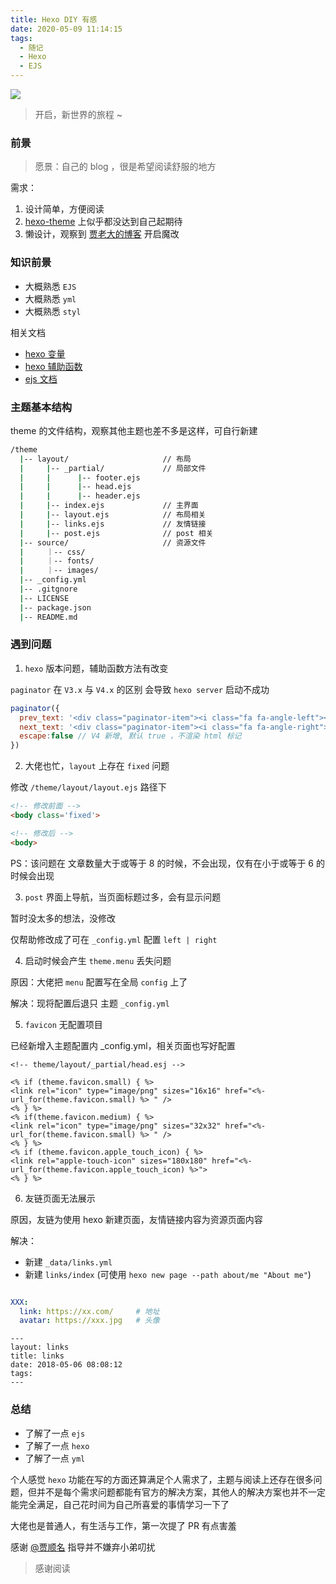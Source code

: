 ```yaml
---
title: Hexo DIY 有感
date: 2020-05-09 11:14:15
tags:
  - 随记
  - Hexo
  - EJS
---
```


![](/images/hexo-banner.jpg)

> 开启，新世界的旅程 ~

<!-- more -->

### 前景

> 愿景：自己的 blog ，很是希望阅读舒服的地方

需求：

1. 设计简单，方便阅读
2. [hexo-theme](https://hexo.io/themes/) 上似乎都没达到自己起期待
3. 懒设计，观察到 [贾老大的博客](https://blog.jiasm.org/) 开启魔改

### 知识前景

- 大概熟悉 `EJS`
- 大概熟悉 `yml`
- 大概熟悉 `styl`

相关文档

- [hexo 变量](https://hexo.io/zh-cn/docs/variables)
- [hexo 辅助函数](https://hexo.io/zh-cn/docs/helpers)
- [ejs 文档](https://ejs.bootcss.com/)

### 主题基本结构

theme 的文件结构，观察其他主题也差不多是这样，可自行新建

```bash
/theme
  |-- layout/                     // 布局
  |     |-- _partial/             // 局部文件
  |     |      |-- footer.ejs
  |     |      |-- head.ejs
  |     |      |-- header.ejs
  |     |-- index.ejs             // 主界面
  |     |-- layout.ejs            // 布局相关
  |     |-- links.ejs             // 友情链接
  |     |-- post.ejs              // post 相关
  |-- source/                     // 资源文件
  |     ｜-- css/
  |     ｜-- fonts/
  |     ｜-- images/
  |-- _config.yml
  |-- .gitgnore
  |-- LICENSE
  |-- package.json
  |-- README.md
```

### 遇到问题

1. `hexo` 版本问题，辅助函数方法有改变

``paginator`` 在 `V3.x` 与 `V4.x` 的区别 会导致 ``hexo server`` 启动不成功

```Javascript
paginator({
  prev_text: '<div class="paginator-item"><i class="fa fa-angle-left"></i></div>',
  next_text: '<div class="paginator-item"><i class="fa fa-angle-right"></i></div>',
  escape:false // V4 新增, 默认 true ，不渲染 html 标记
})
```
2. 大佬也忙，`layout` 上存在 `fixed` 问题

修改 ``/theme/layout/layout.ejs`` 路径下

```html
<!-- 修改前面 -->
<body class='fixed'>

<!-- 修改后 -->
<body>
```

PS：该问题在 文章数量大于或等于 8 的时候，不会出现，仅有在小于或等于 6 的时候会出现

3. `post` 界面上导航，当页面标题过多，会有显示问题

暂时没太多的想法，没修改

仅帮助修改成了可在 ``_config.yml`` 配置 ``left | right``

4. 启动时候会产生 ``theme.menu`` 丢失问题

原因：大佬把 ``menu`` 配置写在全局 ``config`` 上了

解决：现将配置后退只 主题 ``_config.yml``

5. ``favicon`` 无配置项目

已经新增入主题配置内 _config.yml，相关页面也写好配置

```EJS
<!-- theme/layout/_partial/head.esj -->

<% if (theme.favicon.small) { %>
<link rel="icon" type="image/png" sizes="16x16" href="<%- url_for(theme.favicon.small) %> " />
<% } %>
<% if(theme.favicon.medium) { %>
<link rel="icon" type="image/png" sizes="32x32" href="<%- url_for(theme.favicon.small) %> " />
<% } %>
<% if (theme.favicon.apple_touch_icon) { %>
<link rel="apple-touch-icon" sizes="180x180" href="<%- url_for(theme.favicon.apple_touch_icon) %>">
<% } %>

```
6. 友链页面无法展示

原因，友链为使用 hexo 新建页面，友情链接内容为资源页面内容

解决：
- 新建 ``_data/links.yml``
- 新建 ``links/index`` (可使用 `` hexo new page --path about/me "About me" ``)

```yml

XXX:
  link: https://xx.com/     # 地址
  avatar: https://xxx.jpg   # 头像
```

```
---
layout: links
title: links
date: 2018-05-06 08:08:12
tags:
---
```


### 总结

- 了解了一点 ``ejs``
- 了解了一点 ``hexo``
- 了解了一点 ``yml``

个人感觉 ``hexo`` 功能在写的方面还算满足个人需求了，主题与阅读上还存在很多问题，但并不是每个需求问题都能有官方的解决方案，其他人的解决方案也并不一定能完全满足，自己花时间为自己所喜爱的事情学习一下了

大佬也是普通人，有生活与工作，第一次提了 PR 有点害羞

感谢 [@贾顺名](https://blog.jiasm.org/) 指导并不嫌弃小弟叨扰

> 感谢阅读

